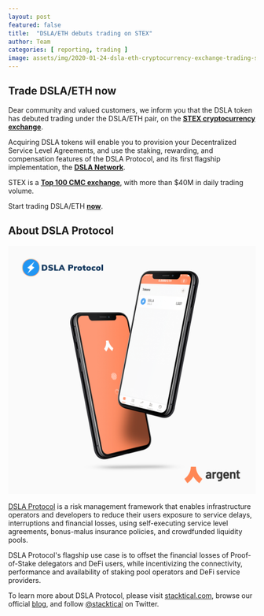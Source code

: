 ```yaml
---
layout: post
featured: false
title:  "DSLA/ETH debuts trading on STEX"
author: Team
categories: [ reporting, trading ]
image: assets/img/2020-01-24-dsla-eth-cryptocurrency-exchange-trading-stex.jpg
---
```


## <i class="fas fa-rocket"></i> Trade DSLA/ETH now

Dear community and valued customers, we inform you that the DSLA token has debuted trading under the DSLA/ETH pair, on the **[STEX cryptocurrency exchange](https://app.stex.com/en/trade/pair/ETH/DSLA)**.

Acquiring DSLA tokens will enable you to provision your Decentralized Service Level Agreements, and use the staking, rewarding, and compensation features of the DSLA Protocol, and its first flagship implementation, the **[DSLA Network](https://dsla.network)**.

STEX is a **[Top 100 CMC exchange](https://coinmarketcap.com/rankings/exchanges/)**, with more than $40M in daily trading volume.

Start trading DSLA/ETH  **[ now](https://app.stex.com/en/trade/pair/ETH/DSLA)**.


## About DSLA Protocol

[![DSLA Token, now on Argent wallet](/assets/img/2020-08-26-dsla-token-available-on-Argent-keyless-wallet-screenshot.jpg)](https://stacktical.com)

[DSLA Protocol](https://stacktical.com) is a risk management framework that enables infrastructure operators and developers to reduce their users exposure to service delays, interruptions and financial losses, using self-executing service level agreements, bonus-malus insurance policies, and crowdfunded liquidity pools.

DSLA Protocol's flagship use case is to offset the financial losses of Proof-of-Stake delegators and DeFi users, while incentivizing the connectivity, performance and availability of staking pool operators and DeFi service providers.

To learn more about DSLA Protocol, please visit [stacktical.com](https://stacktical.com), browse our official [blog](https://blog.stacktical.com), and follow [@stacktical](https://twitter.com/Stacktical) on Twitter.